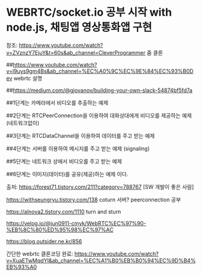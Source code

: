 # WEBRTC/socket.io 공부 시작 with node.js, 채팅앱 영상통화앱 구현


참조: https://www.youtube.com/watch?v=ZVznzY7EjuY&t=60s&ab_channel=CleverProgrammer 줌 클론

##https://www.youtube.com/watch?v=l9uys9gm4Bs&ab_channel=%EC%A0%9C%EC%9E%84%EC%93%B0Dev webrtc 설명



##https://medium.com/@gjovanov/building-your-own-slack-54874bf5fd7a

##1단계는 카메라에서 비디오를 추출하는 예제

##2단계는 RTCPeerConnection을 이용하여 대화상대에게 비디오를 제공하는 예제 (네트워크없이)

##3단계는 RTCDataChannel을 이용하여 데이터를 주고 받는 예제

##4단계는 서버를 이용하여 메시지를 주고 받는 예제 (signaling)

##5단계는 네트워크 상에서 비디오를 주고 받는 예제

##6단계는 이미지(데이터)를 공유(제공)하는 예제 이다.


출처: https://forest71.tistory.com/211?category=788767 [SW 개발이 좋은 사람]


https://withseungryu.tistory.com/138 coturn 서버? peerconnection 공부


https://alnova2.tistory.com/1110 turn and sturn

https://velog.io/@jun0911-cmyk/WebRTC%EC%97%90-%EB%8C%80%ED%95%98%EC%97%AC

https://blog.outsider.ne.kr/856


간단한 webrtc 클론코딩 완료: https://www.youtube.com/watch?v=XuaETwMqdYI&ab_channel=%EC%A1%B0%EB%B0%94%EC%9D%B4%EB%93%A0
